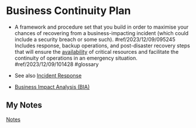 # Business Continuity Plan
- A framework and procedure set that you build in order to maximise your chances of recovering from a business-impacting incident (which could include a security breach or some such). #ref/2023/12/09/095245 Includes response, backup operations, and post-disaster recovery steps that will ensure the [availability](availability.md) of critical resources and facilitate the continuity of operations in an emergency situation. #ref/2023/12/09/101428 #glossary 

- See also [Incident Response](incident-response.md)

- [Business Impact Analysis (BIA)](business-impact-analysis.md)
## My Notes
[Notes](mynotes/business-continuity-plan-notes.md)
